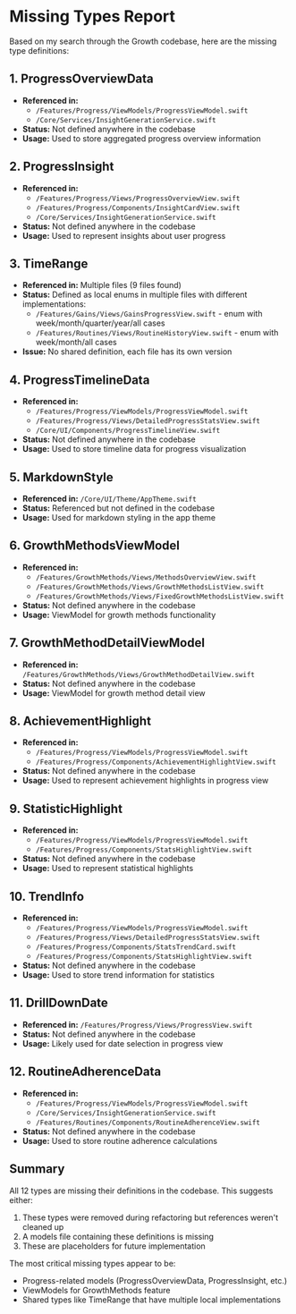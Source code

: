 # Missing Types Report

Based on my search through the Growth codebase, here are the missing type definitions:

## 1. ProgressOverviewData
- **Referenced in:** 
  - `/Features/Progress/ViewModels/ProgressViewModel.swift`
  - `/Core/Services/InsightGenerationService.swift`
- **Status:** Not defined anywhere in the codebase
- **Usage:** Used to store aggregated progress overview information

## 2. ProgressInsight
- **Referenced in:**
  - `/Features/Progress/Views/ProgressOverviewView.swift`
  - `/Features/Progress/Components/InsightCardView.swift`
  - `/Core/Services/InsightGenerationService.swift`
- **Status:** Not defined anywhere in the codebase
- **Usage:** Used to represent insights about user progress

## 3. TimeRange
- **Referenced in:** Multiple files (9 files found)
- **Status:** Defined as local enums in multiple files with different implementations:
  - `/Features/Gains/Views/GainsProgressView.swift` - enum with week/month/quarter/year/all cases
  - `/Features/Routines/Views/RoutineHistoryView.swift` - enum with week/month/all cases
- **Issue:** No shared definition, each file has its own version

## 4. ProgressTimelineData
- **Referenced in:**
  - `/Features/Progress/ViewModels/ProgressViewModel.swift`
  - `/Features/Progress/Views/DetailedProgressStatsView.swift`
  - `/Core/UI/Components/ProgressTimelineView.swift`
- **Status:** Not defined anywhere in the codebase
- **Usage:** Used to store timeline data for progress visualization

## 5. MarkdownStyle
- **Referenced in:** `/Core/UI/Theme/AppTheme.swift`
- **Status:** Referenced but not defined in the codebase
- **Usage:** Used for markdown styling in the app theme

## 6. GrowthMethodsViewModel
- **Referenced in:**
  - `/Features/GrowthMethods/Views/MethodsOverviewView.swift`
  - `/Features/GrowthMethods/Views/GrowthMethodsListView.swift`
  - `/Features/GrowthMethods/Views/FixedGrowthMethodsListView.swift`
- **Status:** Not defined anywhere in the codebase
- **Usage:** ViewModel for growth methods functionality

## 7. GrowthMethodDetailViewModel
- **Referenced in:** `/Features/GrowthMethods/Views/GrowthMethodDetailView.swift`
- **Status:** Not defined anywhere in the codebase
- **Usage:** ViewModel for growth method detail view

## 8. AchievementHighlight
- **Referenced in:**
  - `/Features/Progress/ViewModels/ProgressViewModel.swift`
  - `/Features/Progress/Components/AchievementHighlightView.swift`
- **Status:** Not defined anywhere in the codebase
- **Usage:** Used to represent achievement highlights in progress view

## 9. StatisticHighlight
- **Referenced in:**
  - `/Features/Progress/ViewModels/ProgressViewModel.swift`
  - `/Features/Progress/Components/StatsHighlightView.swift`
- **Status:** Not defined anywhere in the codebase
- **Usage:** Used to represent statistical highlights

## 10. TrendInfo
- **Referenced in:**
  - `/Features/Progress/ViewModels/ProgressViewModel.swift`
  - `/Features/Progress/Views/DetailedProgressStatsView.swift`
  - `/Features/Progress/Components/StatsTrendCard.swift`
  - `/Features/Progress/Components/StatsHighlightView.swift`
- **Status:** Not defined anywhere in the codebase
- **Usage:** Used to store trend information for statistics

## 11. DrillDownDate
- **Referenced in:** `/Features/Progress/Views/ProgressView.swift`
- **Status:** Not defined anywhere in the codebase
- **Usage:** Likely used for date selection in progress view

## 12. RoutineAdherenceData
- **Referenced in:**
  - `/Features/Progress/ViewModels/ProgressViewModel.swift`
  - `/Core/Services/InsightGenerationService.swift`
  - `/Features/Routines/Components/RoutineAdherenceView.swift`
- **Status:** Not defined anywhere in the codebase
- **Usage:** Used to store routine adherence calculations

## Summary

All 12 types are missing their definitions in the codebase. This suggests either:
1. These types were removed during refactoring but references weren't cleaned up
2. A models file containing these definitions is missing
3. These are placeholders for future implementation

The most critical missing types appear to be:
- Progress-related models (ProgressOverviewData, ProgressInsight, etc.)
- ViewModels for GrowthMethods feature
- Shared types like TimeRange that have multiple local implementations